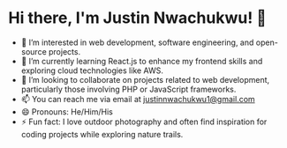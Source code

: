 # Hi there, I'm Justin Nwachukwu! 👋

- 👀 I’m interested in web development, software engineering, and open-source projects.
- 🌱 I’m currently learning React.js to enhance my frontend skills and exploring cloud technologies like AWS.
- 💞️ I’m looking to collaborate on projects related to web development, particularly those involving PHP or JavaScript frameworks.
- 📫 You can reach me via email at justinnwachukwu1@gmail.com
- 😄 Pronouns: He/Him/His
- ⚡ Fun fact: I love outdoor photography and often find inspiration for coding projects while exploring nature trails.

